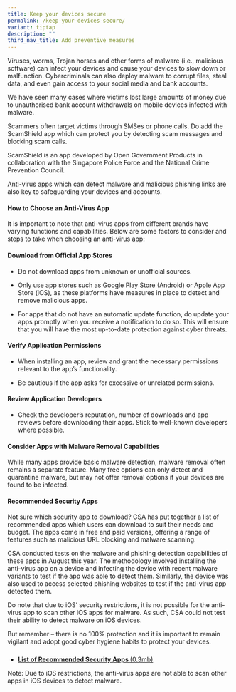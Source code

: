 ```yaml
---
title: Keep your devices secure
permalink: /keep-your-devices-secure/
variant: tiptap
description: ""
third_nav_title: Add preventive measures
---
```

<p>Viruses, worms, Trojan horses and other forms of malware (i.e., malicious
software) can infect your devices and cause your devices to slow down or
malfunction. Cybercriminals can also deploy malware to corrupt files, steal
data, and even gain access to your social media and bank accounts.</p>
<p>We have seen many cases where victims lost large amounts of money due
to unauthorised bank account withdrawals on mobile devices infected with
malware.&nbsp;</p>
<p>Scammers often target victims through SMSes or phone calls. Do add the
ScamShield app which can protect you by detecting scam messages and blocking
scam calls.</p>
<p>ScamShield is an app developed by Open Government Products in collaboration
with the Singapore Police Force and the National Crime Prevention Council.</p>
<p>Anti-virus apps which can detect malware and malicious phishing links
are also key to safeguarding your devices and accounts.&nbsp;</p>
<h4><strong>How to Choose an Anti-Virus App</strong></h4>
<p>It is important to note that anti-virus apps from different brands have
varying functions and capabilities. Below are some factors to consider
and steps to take when choosing an anti-virus app:</p>
<h4><strong>Download from Official App Stores</strong></h4>
<ul data-tight="true" class="tight">
<li>
<p>Do not download apps from unknown or unofficial sources.</p>
</li>
<li>
<p>Only use app stores such as Google Play Store (Android) or Apple App Store
(iOS), as these platforms have measures in place to detect and remove malicious
apps.</p>
</li>
<li>
<p>For apps that do not have an automatic update function, do update your
apps promptly when you receive a notification to do so. This will ensure
that you will have the most up-to-date protection against cyber threats.</p>
</li>
</ul>
<h4><strong>Verify Application Permissions</strong></h4>
<ul data-tight="true" class="tight">
<li>
<p>When installing an app, review and grant the necessary permissions relevant
to the app’s functionality.</p>
</li>
<li>
<p>Be cautious if the app asks for excessive or unrelated permissions.</p>
</li>
</ul>
<h4><strong>Review Application Developers</strong></h4>
<ul data-tight="true" class="tight">
<li>
<p>Check the developer’s reputation, number of downloads and app reviews
before downloading their apps. Stick to well-known developers where possible.</p>
</li>
</ul>
<h4><strong>Consider Apps with Malware Removal Capabilities&nbsp;</strong></h4>
<p>While many apps provide basic malware detection, malware removal often
remains a separate feature. Many free options can only detect and quarantine
malware, but may not offer removal options if your devices are found to
be infected.</p>
<h4><strong>Recommended Security Apps</strong></h4>
<p>Not sure which security app to download? CSA has put together a list of
recommended apps which users can download to suit their needs and budget.
The apps come in free and paid versions, offering a range of features such
as malicious URL blocking and malware scanning.</p>
<p>CSA conducted tests on the malware and phishing detection capabilities
of these apps in August this year. The methodology involved installing
the anti-virus app on a device and infecting the device with recent malware
variants to test if the app was able to detect them. Similarly, the device
was also used to access selected phishing websites to test if the anti-virus
app detected them.&nbsp;</p>
<p>Do note that due to iOS’ security restrictions, it is not possible for
the anti-virus app to scan other iOS apps for malware. As such, CSA could
not test their ability to detect malware on iOS devices.</p>
<p>But remember – there is no 100% protection and it is important to remain
vigilant and adopt good cyber hygiene habits to protect your devices.&nbsp;</p>
<h3></h3>
<ul data-tight="true" class="tight">
<li>
<p><strong><a href="https://www.csa.gov.sg/docs/default-source/our-programmes/cybersecurity-outreach/the-unseen-enemy/security-apps_infographic.pdf?sfvrsn=828f46cb_3" class="a-underline-link download-and-resources" rel="noopener noreferrer nofollow" target="_self">List of Recommended Security Apps </a></strong>
<a href="https://www.csa.gov.sg/docs/default-source/our-programmes/cybersecurity-outreach/the-unseen-enemy/security-apps_infographic.pdf?sfvrsn=828f46cb_3" class="a-underline-link download-and-resources" rel="noopener noreferrer nofollow" target="_self">(0.3mb)</a>
</p>
</li>
</ul>
<p>Note: Due to iOS restrictions, the anti-virus apps are not able to scan
other apps in iOS devices to detect malware.</p>